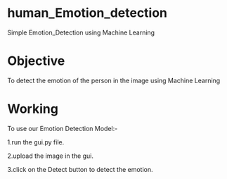 # human_Emotion_detection
Simple Emotion_Detection using Machine Learning
# Objective
To detect the emotion of the person in the image using Machine Learning
# Working
To use our Emotion Detection Model:-

1.run the gui.py file.

2.upload the image in the gui.

3.click on the Detect button to detect the emotion.
